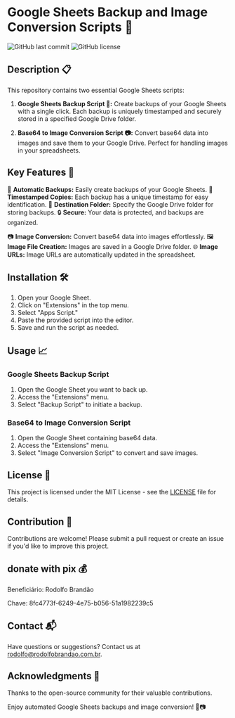 # Google Sheets Backup and Image Conversion Scripts 📂

![GitHub last commit](https://img.shields.io/github/last-commit/yourusername/GoogleSheetsBackup)
![GitHub license](https://img.shields.io/github/license/yourusername/GoogleSheetsBackup)

## Description 📋

This repository contains two essential Google Sheets scripts:

1. **Google Sheets Backup Script 🔄:** Create backups of your Google Sheets with a single click. Each backup is uniquely timestamped and securely stored in a specified Google Drive folder.

2. **Base64 to Image Conversion Script 📷:** Convert base64 data into images and save them to your Google Drive. Perfect for handling images in your spreadsheets.

## Key Features 🚀

🔄 **Automatic Backups:** Easily create backups of your Google Sheets.
📅 **Timestamped Copies:** Each backup has a unique timestamp for easy identification.
📁 **Destination Folder:** Specify the Google Drive folder for storing backups.
🔒 **Secure:** Your data is protected, and backups are organized.

📷 **Image Conversion:** Convert base64 data into images effortlessly.
🖼️ **Image File Creation:** Images are saved in a Google Drive folder.
🌐 **Image URLs:** Image URLs are automatically updated in the spreadsheet.

## Installation 🛠️

1. Open your Google Sheet.
2. Click on "Extensions" in the top menu.
3. Select "Apps Script."
4. Paste the provided script into the editor.
5. Save and run the script as needed.

## Usage 📈

### Google Sheets Backup Script
1. Open the Google Sheet you want to back up.
2. Access the "Extensions" menu.
3. Select "Backup Script" to initiate a backup.

### Base64 to Image Conversion Script
1. Open the Google Sheet containing base64 data.
2. Access the "Extensions" menu.
3. Select "Image Conversion Script" to convert and save images.

## License 📜

This project is licensed under the MIT License - see the [LICENSE](LICENSE) file for details.

## Contribution 👥

Contributions are welcome! Please submit a pull request or create an issue if you'd like to improve this project.

## donate with pix 💰

Beneficiário: Rodolfo Brandão

Chave: 8fc4773f-6249-4e75-b056-51a1982239c5

## Contact 📬

Have questions or suggestions? Contact us at rodolfo@rodolfobrandao.com.br.

## Acknowledgments 🙌

Thanks to the open-source community for their valuable contributions.

Enjoy automated Google Sheets backups and image conversion! 📂📷
